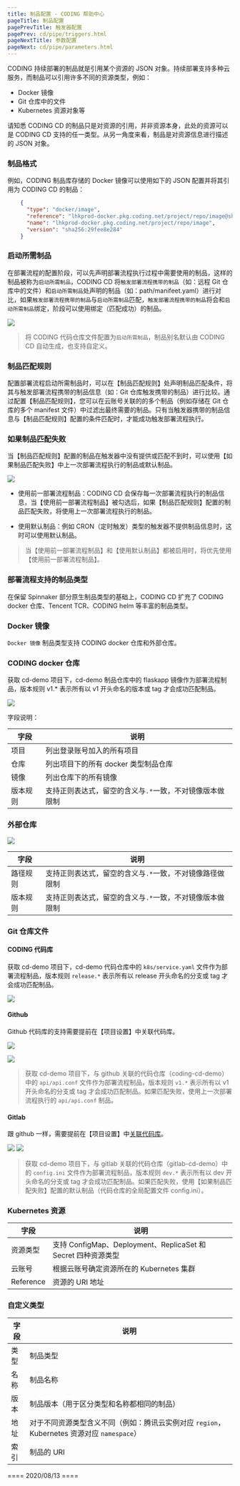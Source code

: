 ```yaml
---
title: 制品配置 - CODING 帮助中心
pageTitle: 制品配置
pagePrevTitle: 触发器配置
pagePrev: cd/pipe/triggers.html
pageNextTitle: 参数配置
pageNext: cd/pipe/parameters.html
---
```


CODING 持续部署的制品就是引用某个资源的 JSON 对象。持续部署支持多种云服务，而制品可以引用许多不同的资源类型，例如：

-   Docker 镜像
-   Git 仓库中的文件
-   Kubernetes 资源对象等

请知悉 CODING CD 的制品只是对资源的引用，并非资源本身，此处的资源可以是 CODING CD 支持的任一类型。从另一角度来看，制品是对资源信息进行描述的 JSON 对象。

### 制品格式

例如，CODING 制品库存储的 Docker 镜像可以使用如下的 JSON 配置并将其引用为 CODING CD 的制品：

```json
    {
      "type": "docker/image",
      "reference": "lhkprod-docker.pkg.coding.net/project/repo/image@sha256:29fee8e284",
      "name": "lhkprod-docker.pkg.coding.net/project/repo/image",
      "version": "sha256:29fee8e284"
    }
```

### 启动所需制品

在部署流程的配置阶段，可以先声明部署流程执行过程中需要使用的制品，这样的制品被称为`启动所需制品`，CODING CD 将`触发部署流程携带的制品`（如：远程 Git 仓库中的文件）和`启动所需制品`处声明的制品（如：path/manifeet.yaml）进行对比，如果`触发部署流程携带的制品`与`启动所需制品`匹配，`触发部署流程携带的制品`将会和`启动所需制品`绑定，阶段可以使用绑定（匹配成功）的制品。

![](https://help-assets.codehub.cn/enterprise/20200529111046.png)

> 将 CODING 代码仓库文件配置为`启动所需制品`，制品别名默认由 CODING CD 自动生成，也支持自定义。

### 制品匹配规则

配置部署流程启动所需制品时，可以在【制品匹配规则】处声明制品匹配条件，将其与触发部署流程携带的制品信息（如：Git 仓库触发携带的制品）进行比较。通过配置【制品匹配规则】，您可以在云账号关联的的多个制品（例如存储在 Git 仓库的多个 manifest 文件）中过滤出最终需要的制品。只有当触发器携带的制品信息与【制品匹配规则】配置的条件匹配时，才能成功触发部署流程执行。

### 如果制品匹配失败

当【制品匹配规则】配置的制品在触发器中没有提供或匹配不到时，可以使用【如果制品匹配失败】中上一次部署流程执行的制品或默认制品。

![](https://help-assets.codehub.cn/enterprise/20200414162401.png)

-   使用前一部署流程制品：CODING CD 会保存每一次部署流程执行的制品信息，当【使用前一部署流程制品】被勾选后，如果【制品匹配规则】配置的制品匹配失败，将使用上一次部署流程执行的制品。

-   使用默认制品：例如 CRON（定时触发）类型的触发器不提供制品信息时，这时可以使用默认制品。

> 当【使用前一部署流程制品】和【使用默认制品】都被启用时，将优先使用【使用前一部署流程制品】。

### 部署流程支持的制品类型

在保留 Spinnaker 部分原生制品类型的基础上，CODING CD 扩充了 CODING docker 仓库、Tencent TCR、CODING helm 等丰富的制品类型。

### Docker 镜像

`Docker 镜像` 制品类型支持 CODING docker 仓库和外部仓库。

### CODING docker 仓库

获取 cd-demo 项目下，cd-demo 制品仓库中的 flaskapp 镜像作为部署流程制品，版本规则 v1.\* 表示所有以 v1 开头命名的版本或 tag 才会成功匹配制品。

![](https://help-assets.codehub.cn/enterprise/20200416143538.png)

字段说明：

| 字段   | 说明                             |
| ---- | ------------------------------ |
| 项目   | 列出登录账号加入的所有项目                  |
| 仓库   | 列出项目下的所有 docker 类型制品仓库         |
| 镜像   | 列出仓库下的所有镜像                     |
| 版本规则 | 支持正则表达式，留空的含义与`.*`一致，不对镜像版本做限制 |

### 外部仓库

![](https://help-assets.codehub.cn/enterprise/20200416144911.png)

| 字段   | 说明                             |
| ---- | ------------------------------ |
| 路径规则 | 支持正则表达式，留空的含义与`.*`一致，不对镜像路径做限制 |
| 版本规则 | 支持正则表达式，留空的含义与`.*`一致，不对镜像版本做限制 |

### Git 仓库文件

#### CODING 代码库

获取 cd-demo 项目下，cd-demo 代码仓库中的 `k8s/service.yaml` 文件作为部署流程制品，版本规则 `release.*` 表示所有以 release 开头命名的分支或 tag 才会成功匹配制品。

![](https://help-assets.codehub.cn/enterprise/20200416145344.png)

#### Github

Github 代码库的支持需要提前在【项目设置】中关联代码库。

![](https://help-assets.codehub.cn/enterprise/20200414135303.gif)

![](https://help-assets.codehub.cn/enterprise/20200416145559.png)

> 获取 cd-demo 项目下，与 github 关联的代码仓库（coding-cd-demo）中的 `api/api.conf` 文件作为部署流程制品，版本规则 `v1.*` 表示所有以 v1 开头命名的分支或 tag 才会成功匹配制品。如果匹配失败，使用上一次部署流程执行的 `api/api.conf` 制品。

#### Gitlab

跟 github 一样，需要提前在【项目设置】中[关联代码库](/docs/admin/enterprise-account/gitlab.html#%E5%85%B3%E8%81%94-Gitlab-%E4%BB%A3%E7%A0%81%E4%BB%93%E5%BA%93)。

![](https://help-assets.codehub.cn/enterprise/20200416145959.png)
![](https://help-assets.codehub.cn/enterprise/20200416150108.png)

> 获取 cd-demo 项目下，与 gitlab 关联的代码仓库（gitlab-cd-demo）中的 `config.ini` 文件作为部署流程制品，版本规则 `dev.*` 表示所有以 dev 开头命名的分支或 tag 才会成功匹配制品。如果匹配失败，使用【如果制品匹配失败】配置的默认制品（代码仓库的全局配置文件 config.ini）。

### Kubernetes 资源

| 字段        | 说明                                                 |
| --------- | -------------------------------------------------- |
| 资源类型      | 支持 ConfigMap、Deployment、ReplicaSet 和 Secret 四种资源类型 |
| 云账号       | 根据云账号确定资源所在的 Kubernetes 集群                         |
| Reference | 资源的 URI 地址                                         |

### 自定义类型

| 字段  | 说明                                                            |
| --- | ------------------------------------------------------------- |
| 类型  | 制品类型                                                          |
| 名称  | 制品名称                                                          |
| 版本  | 制品版本（用于区分类型和名称都相同的制品）                                         |
| 地址  | 对于不同资源类型含义不同（例如：腾讯云实例对应 `region`，Kubernetes 资源对应 `namespace`） |
| 索引  | 制品的 URI                                                       |

==== 2020/08/13 ====

